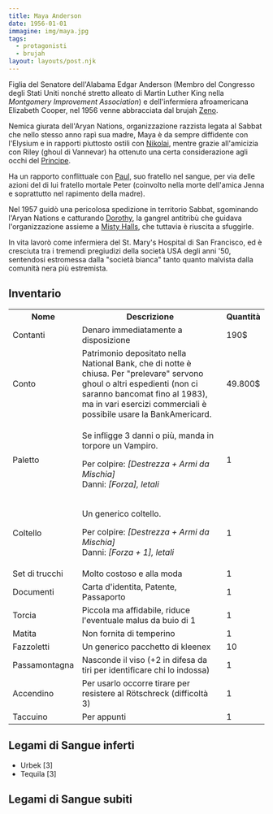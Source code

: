 ```yaml
---
title: Maya Anderson
date: 1956-01-01
immagine: img/maya.jpg
tags:
  - protagonisti
  - brujah
layout: layouts/post.njk
---
```


Figlia del Senatore dell'Alabama Edgar Anderson (Membro del Congresso degli Stati Uniti nonché stretto alleato di Martin Luther King nella _Montgomery Improvement Association_) e dell'infermiera afroamericana Elizabeth Cooper, nel 1956 venne abbracciata dal brujah [Zeno](http://xabacadabra.com/cursed-legacy/pg/zeno).

Nemica giurata dell'Aryan Nations, organizzazione razzista legata al Sabbat che nello stesso anno rapì sua madre, Maya è da sempre diffidente con l'Elysium e in rapporti piuttosto ostili con [Nikolai](http://xabacadabra.com/cursed-legacy/pg/nikolai), mentre grazie all'amicizia con Riley (ghoul di Vannevar) ha ottenuto una certa considerazione agli occhi del [Principe](http://xabacadabra.com/cursed-legacy/pg/vannevar).

Ha un rapporto conflittuale con [Paul](http://xabacadabra.com/cursed-legacy/2017/04/02/robert), suo fratello nel sangue, per via delle azioni del di lui fratello mortale Peter (coinvolto nella morte dell'amica Jenna e soprattutto nel rapimento della madre).

Nel 1957 guidò una pericolosa spedizione in territorio Sabbat, sgominando l'Aryan Nations e catturando [Dorothy](http://xabacadabra.com/cursed-legacy/pg/dorothy), la gangrel antitribù che guidava l'organizzazione assieme a [Misty Halls](http://xabacadabra.com/cursed-legacy/pg/misty), che tuttavia è riuscita a sfuggirle.

In vita lavorò come infermiera del St. Mary's Hospital di San Francisco, ed è cresciuta tra i tremendi pregiudizi della società USA degli anni '50, sentendosi estromessa dalla "società bianca" tanto quanto malvista dalla comunità nera più estremista.

<h2>Inventario</h2>

<table id="timeline">
  <tr>
    <th>Nome</th>
    <th>Descrizione</th>
    <th>Quantità</th>
  </tr>
  <tr>
    <td>Contanti</td>
    <td>Denaro immediatamente a disposizione</td>
    <td>190$</td>
  </tr>
    <tr>
    <td>Conto</td>
    <td>Patrimonio depositato nella National Bank, che di notte è chiusa. Per "prelevare" servono ghoul o altri espedienti (non ci saranno bancomat fino al 1983), ma in vari esercizi commerciali è possibile usare la BankAmericard.</td>
    <td>49.800$</td>
  </tr>
  <tr>
    <td>Paletto</td>
    <td><p>Se infligge 3 danni o più, manda in torpore un Vampiro.</p>
    <p>Per colpire: <i>[Destrezza + Armi da Mischia]</i><br/>
    Danni: <i>[Forza], letali</i></p></td>
    <td>1</td>
  </tr>
  <tr>
    <td>Coltello</td>
    <td><p>Un generico coltello.</p>
    <p>Per colpire: <i>[Destrezza + Armi da Mischia]</i><br/>
    Danni: <i>[Forza + 1], letali</i></p></td>
    <td>1</td>
  </tr>
  <tr>
    <td>Set di trucchi</td>
    <td>Molto costoso e alla moda</td>
    <td>1</td>
  </tr>
  <tr>
    <td>Documenti</td>
    <td>Carta d'identita, Patente, Passaporto</td>
    <td>1</td>
  </tr>
  <tr>
    <td>Torcia</td>
    <td>Piccola ma affidabile, riduce l'eventuale malus da buio di 1</td>
    <td>1</td>
  </tr>
  <tr>
    <td>Matita</td>
    <td>Non fornita di temperino</td>
    <td>1</td>
  </tr>
  <tr>
    <td>Fazzoletti</td>
    <td>Un generico pacchetto di kleenex</td>
    <td>10</td>
  </tr>
  <tr>
    <td>Passamontagna</td>
    <td>Nasconde il viso (+2 in difesa da tiri per identificare chi lo indossa)</td>
    <td>1</td>
  </tr>
  <tr>
    <td>Accendino</td>
    <td>Per usarlo occorre tirare per resistere al Rötschreck (difficoltà 3)</td>
    <td>1</td>
  </tr>
  <tr>
    <td>Taccuino</td>
    <td>Per appunti</td>
    <td>1</td>
  </tr>                          
</table>


<h2>Legami di Sangue inferti</h2>

* Urbek [3]
* Tequila [3]

<h2>Legami di Sangue subiti</h2>
